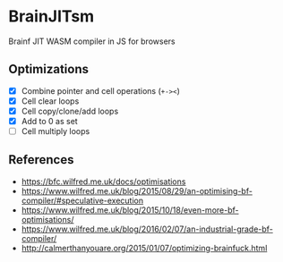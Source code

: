 # BrainJITsm
Brainf JIT WASM compiler in JS for browsers

## Optimizations
- [X] Combine pointer and cell operations (`+-><`)
- [X] Cell clear loops
- [X] Cell copy/clone/add loops
- [X] Add to 0 as set
- [ ] Cell multiply loops

## References
- https://bfc.wilfred.me.uk/docs/optimisations
- https://www.wilfred.me.uk/blog/2015/08/29/an-optimising-bf-compiler/#speculative-execution
- https://www.wilfred.me.uk/blog/2015/10/18/even-more-bf-optimisations/
- https://www.wilfred.me.uk/blog/2016/02/07/an-industrial-grade-bf-compiler/
- http://calmerthanyouare.org/2015/01/07/optimizing-brainfuck.html
